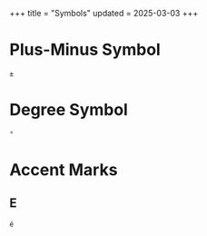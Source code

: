 +++
title = "Symbols"
updated = 2025-03-03
+++

# Plus-Minus Symbol
```
±
```

# Degree Symbol
```
°
```

# Accent Marks

## E
```
é
```